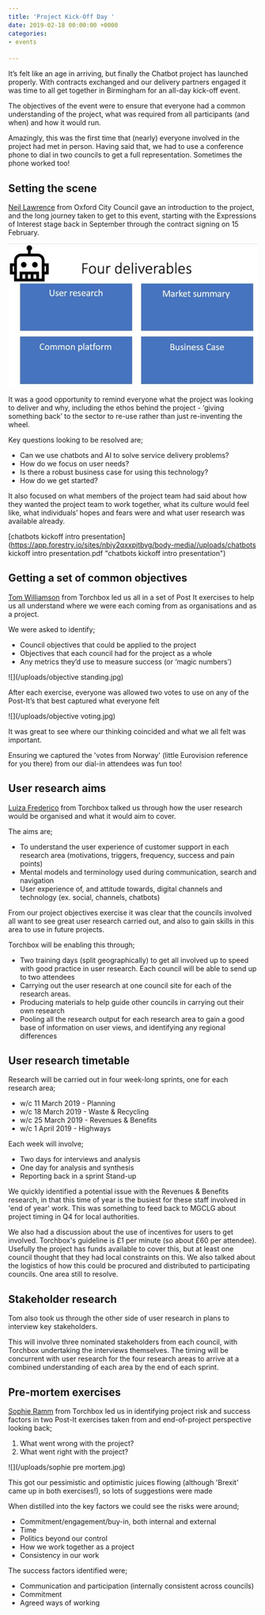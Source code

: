 ```yaml
---
title: 'Project Kick-Off Day '
date: 2019-02-18 00:00:00 +0000
categories:
- events

---
```

It’s felt like an age in arriving, but finally the Chatbot project has launched properly. With contracts exchanged and our delivery partners engaged it was time to all get together in Birmingham for an all-day kick-off event.

The objectives of the event were to ensure that everyone had a common understanding of the project, what was required from all participants (and when) and how it would run.

Amazingly, this was the first time that (nearly) everyone involved in the project had met in person. Having said that, we had to use a conference phone to dial in two councils to get a full representation. Sometimes the phone worked too!

## Setting the scene

[Neil Lawrence](https://twitter.com/OX1Digital) from Oxford City Council gave an introduction to the project, and the long journey taken to get to this event, starting with the Expressions of Interest stage back in September through the contract signing on 15 February.

![](/uploads/deliverables.jpg)

It was a good opportunity to remind everyone what the project was looking to deliver and why, including the ethos behind the project - ‘giving something back’ to the sector to re-use rather than just re-inventing the wheel.

Key questions looking to be resolved are;

* Can we use chatbots and AI to solve service delivery problems?
* How do we focus on user needs?
* Is there a robust business case for using this technology?
* How do we get started?

It also focused on what members of the project team had said about how they wanted the project team to work together, what its culture would feel like, what individuals’ hopes and fears were and what user research was available already.

[chatbots kickoff intro presentation](https://app.forestry.io/sites/nbjy2qxxpjtbyg/body-media//uploads/chatbots kickoff intro presentation.pdf "chatbots kickoff intro presentation")

## Getting a set of common objectives

[Tom Williamson](https://torchbox.com/team/tom-williams/) from Torchbox led us all in a set of Post It exercises to help us all understand where we were each coming from as organisations and as a project.

We were asked to identify;

* Council objectives that could be applied to the project
* Objectives that each council had for the project as a whole
* Any metrics they’d use to measure success (or ‘magic numbers’)

![](/uploads/objective standing.jpg)

After each exercise, everyone was allowed two votes to use on any of the Post-It’s that best captured what everyone felt

![](/uploads/objective voting.jpg)

It was great to see where our thinking coincided and what we all felt was important.

Ensuring we captured the 'votes from Norway' (little Eurovision reference for you there) from our dial-in attendees was fun too!

## User research aims

[Luiza Frederico](https://torchbox.com/team/luiza-frederico/) from Torchbox talked us through how the user research would be organised and what it would aim to cover.

The aims are;

* To understand the user experience of customer support in each research area (motivations, triggers, frequency, success and pain points)
* Mental models and terminology used during communication, search and navigation
* User experience of, and attitude towards, digital channels and technology (ex. social, channels, chatbots)

From our project objectives exercise it was clear that the councils involved all want to see great user research carried out, and also to gain skills in this area to use in future projects.

Torchbox will be enabling this through;

* Two training days (split geographically) to get all involved up to speed with good practice in user research. Each council will be able to send up to two attendees
* Carrying out the user research at one council site for each of the research areas.
* Producing materials to help guide other councils in carrying out their own research
* Pooling all the research output for each research area to gain a good base of information on user views, and identifying any regional differences

## User research timetable

Research will be carried out in four week-long sprints, one for each research area;

* w/c 11 March 2019 - Planning
* w/c 18 March 2019 - Waste & Recycling
* w/c 25 March 2019 - Revenues & Benefits
* w/c 1 April 2019 - Highways

Each week will involve;

* Two days for interviews and analysis
* One day for analysis and synthesis
* Reporting back in a sprint Stand-up

We quickly identified a potential issue with the Revenues & Benefits research, in that this time of year is the busiest for these staff involved in 'end of year' work. This was something to feed back to MGCLG about project timing in Q4 for local authorities.

We also had a discussion about the use of incentives for users to get involved. Torchbox's guideline is £1 per minute (so about £60 per attendee). Usefully the project has funds available to cover this, but at least one council thought that they had local constraints on this. We also talked about the logistics of how this could be procured and distributed to participating councils. One area still to resolve.

## Stakeholder research

Tom also took us through the other side of user research in plans to interview key stakeholders.

This will involve three nominated stakeholders from each council, with Torchbox undertaking the interviews themselves. The timing will be concurrent with user research for the four research areas to arrive at a combined understanding of each area by the end of each sprint.

## Pre-mortem exercises

[Sophie Ramm](https://torchbox.com/team/sophie-ramm/) from Torchbox led us in identifying project risk and success factors in two Post-It exercises taken from and end-of-project perspective looking back;

1. What went wrong with the project?
2. What went right with the project?

![](/uploads/sophie pre mortem.jpg)

This got our pessimistic and optimistic juices flowing (although 'Brexit' came up in both exercises!), so lots of suggestions were made

When distilled into the key factors we could see the risks were around;

* Commitment/engagement/buy-in, both internal and external
* Time
* Politics beyond our control
* How we work together as a project
* Consistency in our work

The success factors identified were;

* Communication and participation (internally consistent across councils)
* Commitment
* Agreed ways of working